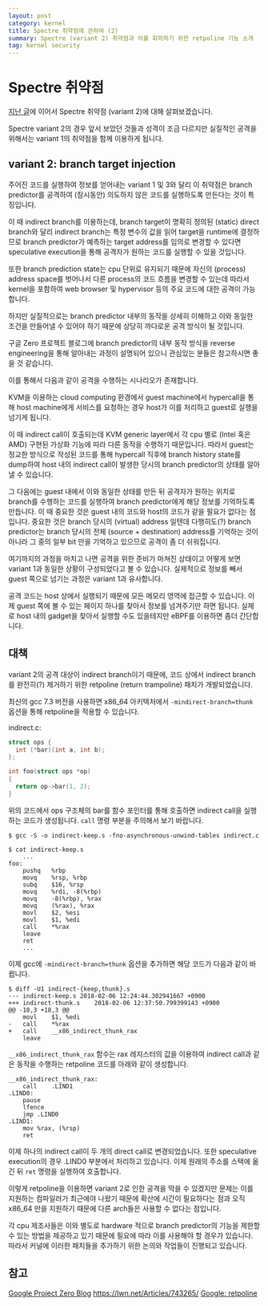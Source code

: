 ```yaml
---
layout: post
category: kernel
title: Spectre 취약점에 관하여 (2)
summary: Spectre (variant 2) 취약점과 이를 회피하기 위한 retpoline 기능 소개
tag: kernel security
---
```


# Spectre 취약점
[지난 글](spectre-variant-1)에 이어서 Spectre 취약점 (variant 2)에 대해 살펴보겠습니다.

Spectre variant 2의 경우 앞서 보았던 것들과 성격이 조금 다르지만
실질적인 공격을 위해서는 variant 1의 취약점을 함께 이용하게 됩니다.

## variant 2: branch target injection
주어진 코드를 실행하여 정보를 얻어내는 variant 1 및 3와 달리
이 취약점은 branch predictor를 공격하여 (잠시동안) 의도하지 않은 코드를 실행하도록 만든다는 것이 특징입니다.

이 때 indirect branch를 이용하는데, branch target이 명확히 정의된 (static) direct branch와 달리
indirect branch는 특정 변수의 값을 읽어 target을 runtime에 결정하므로
branch predictor가 예측하는 target address를 임의로 변경할 수 있다면
speculative execution을 통해 공격자가 원하는 코드를 실행할 수 있을 것입니다.

또한 branch prediction state는 cpu 단위로 유지되기 때문에
자신의 (process) address space를 벗어나서 다른 process의 코드 흐름을 변경할 수 있는데
따라서 kernel을 포함하여 web browser 및 hypervisor 등의 주요 코드에 대한 공격이 가능합니다.

하지만 실질적으로는 branch predictor 내부의 동작을 상세히 이해하고
이와 동일한 조건을 만들어낼 수 있어야 하기 때문에 상당히 까다로운 공격 방식이 될 것입니다.

구글 Zero 프로젝트 블로그에 branch predictor의 내부 동작 방식을
reverse engineering을 통해 알아내는 과정이 설명되어 있으니
관심있는 분들은 참고하시면 좋을 것 같습니다.

이를 통해서 다음과 같이 공격을 수행하는 시나리오가 존재합니다.

KVM을 이용하는 cloud computing 환경에서 guest machine에서
hypercall을 통해 host machine에게 서비스를 요청하는 경우
host가 이를 처리하고 guest로 실행을 넘기게 됩니다.

이 때 indirect call이 호출되는데 KVM generic layer에서
각 cpu 별로 (Intel 혹은 AMD) 구현된 가상화 기능에 따라 다른 동작을 수행하기 때문입니다.
따라서 guest는 정교한 방식으로 작성된 코드를 통해 hypercall 직후에 
branch history state를 dump하여 host 내의 indirect call이 발생한 당시의
branch predictor의 상태를 알아낼 수 있습니다.

그 다음에는 guest 내에서 이와 동일한 상태를 만든 뒤
공격자가 원하는 위치로 branch를 수행하는 코드를 실행하여
branch predictor에게 해당 정보를 기억하도록 만듭니다.
이 때 중요한 것은 guest 내의 코드와 host의 코드가 같을 필요가 없다는 점입니다.
중요한 것은 branch 당시의 (virtual) address 일텐데
다행히도(?) branch predictor는 branch 당시의 전체 (source + destination) address를
기억하는 것이 아니라 그 중의 일부 bit 만을 기억하고 있으므로 공격이 좀 더 쉬워집니다.

여기까지의 과정을 마치고 나면 공격을 위한 준비가 마쳐진 상태이고
어떻게 보면 variant 1과 동일한 상황이 구성되었다고 볼 수 있습니다.
실제적으로 정보를 빼서 guest 쪽으로 넘기는 과정은 variant 1과 유사합니다.

공격 코드는 host 상에서 실행되기 때문에 모든 메모리 영역에 접근할 수 있습니다.
이제 guest 쪽에 볼 수 있는 페이지 하나를 찾아서 정보를 넘겨주기만 하면 됩니다.
실제로 host 내의 gadget을 찾아서 실행할 수도 있을테지만 eBPF를 이용하면 좀더 간단합니다.

## 대책
variant 2의 공격 대상이 indirect branch이기 때문에, 코드 상에서 indirect branch를
완전히(?) 제거하기 위한 retpoline (return trampoline) 패치가 개발되었습니다.

최신의 gcc 7.3 버전을 사용하면 x86_64 아키텍처에서 `-mindirect-branch=thunk` 옵션을 통해
retpoline을 적용할 수 있습니다.

indirect.c:
```c
struct ops {
  int (*bar)(int a, int b);
};

int foo(struct ops *op)
{
  return op->bar(1, 2);
}
```

위의 코드에서 ops 구조체의 bar를 함수 포인터를 통해 호출하면 indirect call을 실행하는
코드가 생성됩니다. `call` 명령 부분을 주의해서 보기 바랍니다.

```
$ gcc -S -o indirect-keep.s -fno-asynchronous-unwind-tables indirect.c

$ cat indirect-keep.s
	...
foo:
	pushq	%rbp
	movq	%rsp, %rbp
	subq	$16, %rsp
	movq	%rdi, -8(%rbp)
	movq	-8(%rbp), %rax
	movq	(%rax), %rax
	movl	$2, %esi
	movl	$1, %edi
	call	*%rax
	leave
	ret
	...
```

이제 gcc에 `-mindirect-branch=thunk` 옵션을 추가하면 해당 코드가 다음과 같이 바뀝니다.

```
$ diff -U1 indirect-{keep,thunk}.s
--- indirect-keep.s	2018-02-06 12:24:44.302941667 +0900
+++ indirect-thunk.s	2018-02-06 12:37:50.799399143 +0900
@@ -18,3 +18,3 @@
 	movl	$1, %edi
-	call	*%rax
+	call	__x86_indirect_thunk_rax
 	leave

```

`__x86_indirect_thunk_rax` 함수는 rax 레지스터의 값을 이용하여
indirect call과 같은 동작을 수행하는 retpoline 코드를 아래와 같이 생성합니다.

```
__x86_indirect_thunk_rax:
	call	.LIND1
.LIND0:
	pause
	lfence
	jmp	.LIND0
.LIND1:
	mov	%rax, (%rsp)
	ret
```

이제 하나의 indirect call이 두 개의 direct call로 변경되었습니다.
또한 speculative execution의 경우 .LIND0 부분에서 처리하고 있습니다.
이제 원래의 주소를 스택에 옮긴 뒤 `ret` 명령을 실행하여 호출합니다.

이렇게 retpoline을 이용하면 variant 2로 인한 공격을 막을 수 있겠지만
문제는 이를 지원하는 컴파일러가 최근에야 나왔기 때문에 확산에 시간이 필요하다는 점과
오직 x86_64 만을 지원하기 때문에 다른 arch들은 사용할 수 없다는 점입니다.

각 cpu 제조사들은 이와 별도로 hardware 적으로 branch predictor의 기능을 제한할 수 있는
방법을 제공하고 있기 때문에 필요에 따라 이를 사용해야 할 경우가 있습니다.
따라서 커널에 이러한 패치들을 추가하기 위한 논의와 작업들이 진행되고 있습니다.

## 참고
[Google Project Zero Blog](https://googleprojectzero.blogspot.kr/2018/01/reading-privileged-memory-with-side.html)
https://lwn.net/Articles/743265/
[Google: retpoline](https://support.google.com/faqs/answer/7625886)

